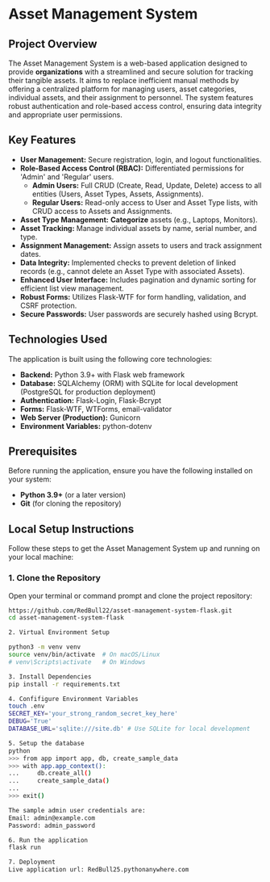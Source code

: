 # Asset Management System

## Project Overview

The Asset Management System is a web-based application designed to provide **organizations** with a streamlined and secure solution for tracking their tangible assets. It aims to replace inefficient manual methods by offering a centralized platform for managing users, asset categories, individual assets, and their assignment to personnel. The system features robust authentication and role-based access control, ensuring data integrity and appropriate user permissions.

## Key Features

*   **User Management:** Secure registration, login, and logout functionalities.
*   **Role-Based Access Control (RBAC):** Differentiated permissions for 'Admin' and 'Regular' users.
    *   **Admin Users:** Full CRUD (Create, Read, Update, Delete) access to all entities (Users, Asset Types, Assets, Assignments).
    *   **Regular Users:** Read-only access to User and Asset Type lists, with CRUD access to Assets and Assignments.
*   **Asset Type Management:** **Categorize** assets (e.g., Laptops, Monitors).
*   **Asset Tracking:** Manage individual assets by name, serial number, and type.
*   **Assignment Management:** Assign assets to users and track assignment dates.
*   **Data Integrity:** Implemented checks to prevent deletion of linked records (e.g., cannot delete an Asset Type with associated Assets).
*   **Enhanced User Interface:** Includes pagination and dynamic sorting for efficient list view management.
*   **Robust Forms:** Utilizes Flask-WTF for form handling, validation, and CSRF protection.
*   **Secure Passwords:** User passwords are securely hashed using Bcrypt.

## Technologies Used

The application is built using the following core technologies:

*   **Backend:** Python 3.9+ with Flask web framework
*   **Database:** SQLAlchemy (ORM) with SQLite for local development (PostgreSQL for production deployment)
*   **Authentication:** Flask-Login, Flask-Bcrypt
*   **Forms:** Flask-WTF, WTForms, email-validator
*   **Web Server (Production):** Gunicorn
*   **Environment Variables:** python-dotenv

## Prerequisites

Before running the application, ensure you have the following installed on your system:

*   **Python 3.9+** (or a later version)
*   **Git** (for cloning the repository)

## Local Setup Instructions

Follow these steps to get the Asset Management System up and running on your local machine:

### 1. Clone the Repository

Open your terminal or command prompt and clone the project repository:

```bash
https://github.com/RedBull22/asset-management-system-flask.git
cd asset-management-system-flask

2. Virtual Environment Setup

python3 -m venv venv
source venv/bin/activate  # On macOS/Linux
# venv\Scripts\activate   # On Windows

3. Install Dependencies
pip install -r requirements.txt

4. Confifigure Environment Variables 
touch .env
SECRET_KEY='your_strong_random_secret_key_here'
DEBUG='True'
DATABASE_URL='sqlite:///site.db' # Use SQLite for local development

5. Setup the database
python
>>> from app import app, db, create_sample_data
>>> with app.app_context():
...     db.create_all()
...     create_sample_data()
...
>>> exit()

The sample admin user credentials are:
Email: admin@example.com
Password: admin_password

6. Run the application 
flask run

7. Deployment
Live application url: RedBull25.pythonanywhere.com

